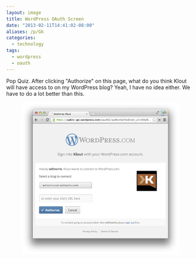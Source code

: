```yaml
---
layout: image
title: WordPress OAuth Screen
date: "2013-02-11T14:41:02-08:00"
aliases: /p/Gk
categories:
  - technology
tags:
  - wordpress
  - oauth
---
```


Pop Quiz. After clicking "Authorize" on this page, what do you think Klout will have access to on my WordPress blog?
Yeah, I have no idea either. We have to do a lot better than this.

<figure class="aligncenter">
  <img src="wordpress-auth-screen.png" alt="Screenshot of WordPress OAuth dialog, connecting to Klout" />
</figure>

